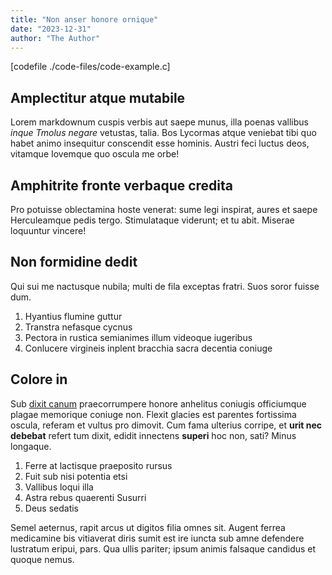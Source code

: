 ```yaml
---
title: "Non anser honore ornique"
date: "2023-12-31"
author: "The Author"
---
```


[codefile ./code-files/code-example.c]

## Amplectitur atque mutabile

Lorem markdownum cuspis verbis aut saepe munus, illa poenas vallibus *inque
Tmolus negare* vetustas, talia. Bos Lycormas atque veniebat tibi quo habet animo
insequitur conscendit esse hominis. Austri feci luctus deos, vitamque Iovemque
quo oscula me orbe!

## Amphitrite fronte verbaque credita

Pro potuisse oblectamina hoste venerat: sume legi inspirat, aures et saepe
Herculeamque pedis tergo. Stimulataque viderunt; et tu abit. Miserae loquuntur
vincere!

## Non formidine dedit

Qui sui me nactusque nubila; multi de fila exceptas fratri. Suos soror fuisse
dum.

1. Hyantius flumine guttur
2. Transtra nefasque cycnus
3. Pectora in rustica semianimes illum videoque iugeribus
4. Conlucere virgineis inplent bracchia sacra decentia coniuge

## Colore in

Sub [dixit canum](http://sustulitaurora.org/si-nymphae) praecorrumpere honore
anhelitus coniugis officiumque plagae memorique coniuge non. Flexit glacies est
parentes fortissima oscula, referam et vultus pro dimovit. Cum fama ulterius
corripe, et **urit nec debebat** refert tum dixit, edidit innectens **superi**
hoc non, sati? Minus longaque.

1. Ferre at lactisque praeposito rursus
2. Fuit sub nisi potentia etsi
3. Vallibus loqui illa
4. Astra rebus quaerenti Susurri
5. Deus sedatis

Semel aeternus, rapit arcus ut digitos filia omnes sit. Augent ferrea medicamine
bis vitiaverat diris sumit est ire iuncta sub amne defendere lustratum eripui,
pars. Qua ullis pariter; ipsum animis falsaque candidus et quoque nemus.
